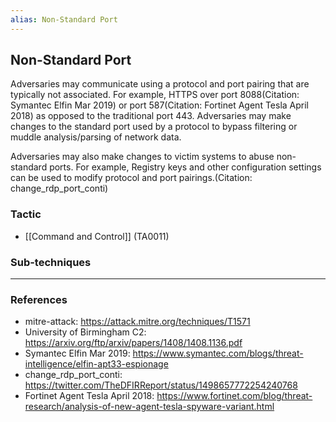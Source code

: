```yaml
---
alias: Non-Standard Port
---
```


## Non-Standard Port

Adversaries may communicate using a protocol and port pairing that are typically not associated. For example, HTTPS over port 8088(Citation: Symantec Elfin Mar 2019) or port 587(Citation: Fortinet Agent Tesla April 2018) as opposed to the traditional port 443. Adversaries may make changes to the standard port used by a protocol to bypass filtering or muddle analysis/parsing of network data.

Adversaries may also make changes to victim systems to abuse non-standard ports. For example, Registry keys and other configuration settings can be used to modify protocol and port pairings.(Citation: change_rdp_port_conti)


### Tactic

- [[Command and Control]] (TA0011)

### Sub-techniques


---
### References

- mitre-attack: https://attack.mitre.org/techniques/T1571
- University of Birmingham C2: https://arxiv.org/ftp/arxiv/papers/1408/1408.1136.pdf
- Symantec Elfin Mar 2019: https://www.symantec.com/blogs/threat-intelligence/elfin-apt33-espionage
- change_rdp_port_conti: https://twitter.com/TheDFIRReport/status/1498657772254240768
- Fortinet Agent Tesla April 2018: https://www.fortinet.com/blog/threat-research/analysis-of-new-agent-tesla-spyware-variant.html
